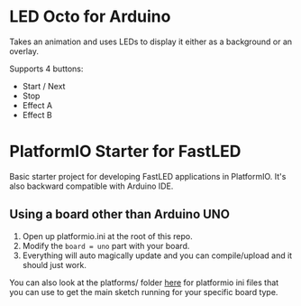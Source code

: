# LED Octo for Arduino

Takes an animation and uses LEDs to display it either as a background or an overlay.

Supports 4 buttons:
 - Start / Next
 - Stop
 - Effect A
 - Effect B

# PlatformIO Starter for FastLED

Basic starter project for developing FastLED applications in PlatformIO. It's also backward compatible with Arduino IDE.

## Using a board other than Arduino UNO

  1. Open up platformio.ini at the root of this repo.
  2. Modify the `board = uno` part with your board.
  3. Everything will auto magically update and you can compile/upload and it should just work.

You can also look at the platforms/ folder [here](https://github.com/FastLED/PlatformIO-Starter/tree/main/platforms) for platformio ini files that you can use to get the main sketch running for your specific board type.